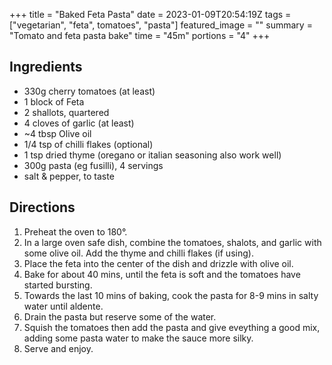 +++
title = "Baked Feta Pasta"
date = 2023-01-09T20:54:19Z
tags = ["vegetarian", "feta", tomatoes", "pasta"]
featured_image = ""
summary = "Tomato and feta pasta bake"
time = "45m"
portions = "4"
+++

## Ingredients
- 330g cherry tomatoes (at least)
- 1 block of Feta
- 2 shallots, quartered
- 4 cloves of garlic (at least)
- ~4 tbsp Olive oil 
- 1/4 tsp of chilli flakes (optional)
- 1 tsp dried thyme (oregano or italian seasoning also work well) 
- 300g pasta (eg fusilli), 4 servings
- salt & pepper, to taste

## Directions
1. Preheat the oven to 180°.
2. In a large oven safe dish, combine the tomatoes, shalots, and garlic with some olive oil. Add the thyme and chilli flakes (if using).
3. Place the feta into the center of the dish and drizzle with olive oil.
3. Bake for about 40 mins, until the feta is soft and the tomatoes have started bursting.
4. Towards the last 10 mins of baking, cook the pasta for 8-9 mins in salty water until aldente.
5. Drain the pasta but reserve some of the water.
6. Squish the tomatoes then add the pasta and give eveything a good mix, adding some pasta water to make the sauce more silky.
7. Serve and enjoy.